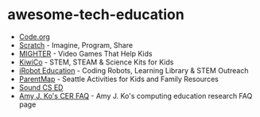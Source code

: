 # awesome-tech-education

- [Code.org](https://code.org/)
- [Scratch](https://scratch.mit.edu/) - Imagine, Program, Share
- [MIGHTER](https://www.mightier.com/) - Video Games That Help Kids
- [KiwiCo](https://www.kiwico.com/) - STEM, STEAM & Science Kits for Kids
- [iRobot Education](https://edu.irobot.com/) - Coding Robots, Learning Library & STEM Outreach
- [ParentMap](https://www.parentmap.com/) - Seattle Activities for Kids and Family Resources
- [Sound CS ED](https://soundcsed.csforallwa.org/)
- [Amy J. Ko's CER FAQ](https://faculty.washington.edu/ajko/cer) - Amy J. Ko's computing education research FAQ page
